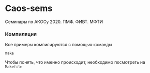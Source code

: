# Caos-sems
Семинары по АКОСу 2020. ПМФ. ФИВТ. МФТИ

### Компиляция
Все примеры компилируются с помощью команды
```
make
```
Чтобы понять, что именно происходит, необходимо посмотреть на `Makefile`
